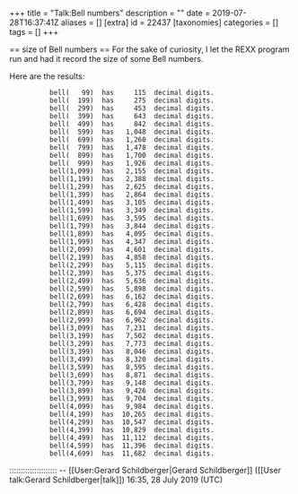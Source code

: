 +++
title = "Talk:Bell numbers"
description = ""
date = 2019-07-28T16:37:41Z
aliases = []
[extra]
id = 22437
[taxonomies]
categories = []
tags = []
+++

== size of Bell numbers ==
For the sake of curiosity, I let the REXX program run and had it record the size of some Bell numbers.

Here are the results:

              bell(   99)  has     115  decimal digits.
              bell(  199)  has     275  decimal digits.
              bell(  299)  has     453  decimal digits.
              bell(  399)  has     643  decimal digits.
              bell(  499)  has     842  decimal digits.
              bell(  599)  has   1,048  decimal digits.
              bell(  699)  has   1,260  decimal digits.
              bell(  799)  has   1,478  decimal digits.
              bell(  899)  has   1,700  decimal digits.
              bell(  999)  has   1,926  decimal digits.
              bell(1,099)  has   2,155  decimal digits.
              bell(1,199)  has   2,388  decimal digits.
              bell(1,299)  has   2,625  decimal digits.
              bell(1,399)  has   2,864  decimal digits.
              bell(1,499)  has   3,105  decimal digits.
              bell(1,599)  has   3,349  decimal digits.
              bell(1,699)  has   3,595  decimal digits.
              bell(1,799)  has   3,844  decimal digits.
              bell(1,899)  has   4,095  decimal digits.
              bell(1,999)  has   4,347  decimal digits.
              bell(2,099)  has   4,601  decimal digits.
              bell(2,199)  has   4,858  decimal digits.
              bell(2,299)  has   5,115  decimal digits.
              bell(2,399)  has   5,375  decimal digits.
              bell(2,499)  has   5,636  decimal digits.
              bell(2,599)  has   5,898  decimal digits.
              bell(2,699)  has   6,162  decimal digits.
              bell(2,799)  has   6,428  decimal digits.
              bell(2,899)  has   6,694  decimal digits.
              bell(2,999)  has   6,962  decimal digits.
              bell(3,099)  has   7,231  decimal digits.
              bell(3,199)  has   7,502  decimal digits.
              bell(3,299)  has   7,773  decimal digits.
              bell(3,399)  has   8,046  decimal digits.
              bell(3,499)  has   8,320  decimal digits.
              bell(3,599)  has   8,595  decimal digits.
              bell(3,699)  has   8,871  decimal digits.
              bell(3,799)  has   9,148  decimal digits.
              bell(3,899)  has   9,426  decimal digits.
              bell(3,999)  has   9,704  decimal digits.
              bell(4,099)  has   9,984  decimal digits.
              bell(4,199)  has  10,265  decimal digits.
              bell(4,299)  has  10,547  decimal digits.
              bell(4,399)  has  10,829  decimal digits.
              bell(4,499)  has  11,112  decimal digits.
              bell(4,599)  has  11,396  decimal digits.
              bell(4,699)  has  11,682  decimal digits. 

::::::::::::::::::::: -- [[User:Gerard Schildberger|Gerard Schildberger]] ([[User talk:Gerard Schildberger|talk]]) 16:35, 28 July 2019 (UTC)
